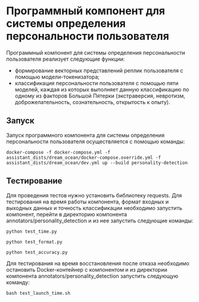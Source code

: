# Программный компонент для системы определения персональности пользователя

Программный компонент для системы определения персональности пользователя реализует следующие функции:
- формирование векторных представлений реплик пользователя с помощью модели-токенизатора;
- классификация персональности пользователя с помощью пяти моделей, каждая из которых выполняет данную классификацию по одному из факторов Большой Пятерки (экстраверсия, невротизм, доброжелательность, сознательность, открытость к опыту).

## Запуск
Запуск программного компонента для системы определения персональности пользователя осуществляется с помощью команды:
```
docker-compose -f docker-compose.yml -f assistant_dists/dream_ocean/docker-compose.override.yml -f assistant_dists/dream_ocean/dev.yml up --build personality-detection
```

## Тестирование
Для проведения тестов нужно установить библиотеку requests. 
Для тестирования на время работы компонента, формат входных и выходных данных и точность классификации необходимо запустить компонент, перейти в директорию компонента annotators/personality_detection и из нее запустить следующие команды:
```
python test_time.py
```
```
python test_format.py
```
```
python test_accuracy.py
```
Для тестирования на время восстановления после отказа необходимо остановить Docker-контейнер с компонентом и из директории компонента annotators/personality_detection запустить следующую команду:
```
bash test_launch_time.sh
```
